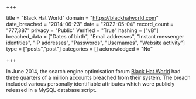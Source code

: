 +++

title = "Black Hat World"
domain = "https://blackhatworld.com"
date_breached = "2014-06-23"
date = "2022-05-04"
record_count = "777,387"
privacy = "Public"
Verified = "True"
hashing = ["vB"]
breached_data = ["Dates of birth", "Email addresses", "Instant messenger identities", "IP addresses", "Passwords", "Usernames", "Website activity"]
type = ["posts","post"]
categories = []
acknowledged = "No"


+++


In June 2014, the search engine optimisation forum <a href="http://www.blackhatworld.com" target="_blank" rel="noopener">Black Hat World</a> had three quarters of a million accounts breached from their system. The breach included various personally identifiable attributes which were publicly released in a MySQL database script.

